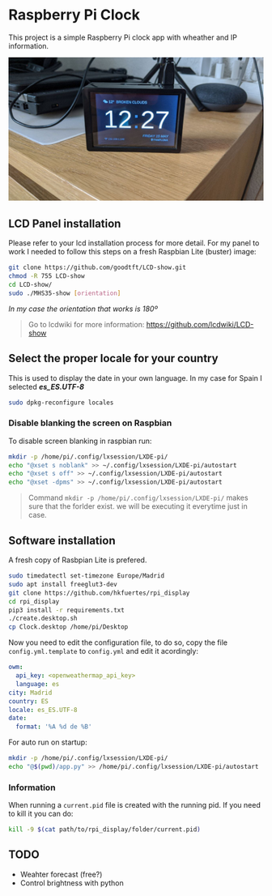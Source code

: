 # Raspberry Pi Clock
This project is a simple Raspberry Pi clock app with wheather and IP information.

![image](pictures/screenshot.jpg "Running")

## LCD Panel installation
Please refer to your lcd installation process for more detail. For my panel to work I needed to follow this steps on a fresh Raspbian Lite (buster) image:

```bash
git clone https://github.com/goodtft/LCD-show.git
chmod -R 755 LCD-show
cd LCD-show/
sudo ./MHS35-show [orientation]
```
_In my case the orientation that works is 180º_

> Go to lcdwiki for more information: https://github.com/lcdwiki/LCD-show

## Select the proper locale for your country
This is used to display the date in your own language. In my case for Spain I selected _**es_ES.UTF-8**_

```bash
sudo dpkg-reconfigure locales
```

### Disable blanking the screen on Raspbian
To disable screen blanking in raspbian run:

```bash
mkdir -p /home/pi/.config/lxsession/LXDE-pi/
echo "@xset s noblank" >> ~/.config/lxsession/LXDE-pi/autostart
echo "@xset s off" >> ~/.config/lxsession/LXDE-pi/autostart
echo "@xset -dpms" >> ~/.config/lxsession/LXDE-pi/autostart
```

> Command `mkdir -p /home/pi/.config/lxsession/LXDE-pi/` makes sure that the forlder exist. we will be executing it everytime just in case.

## Software installation
A fresh copy of Rasbpian Lite is prefered.
```bash
sudo timedatectl set-timezone Europe/Madrid
sudo apt install freeglut3-dev
git clone https://github.com/hkfuertes/rpi_display
cd rpi_display
pip3 install -r requirements.txt
./create.desktop.sh
cp Clock.desktop /home/pi/Desktop
```
Now you need to edit the configuration file, to do so, copy the file `config.yml.template` to `config.yml` and edit it acordingly:

```yaml
owm:
  api_key: <openweathermap_api_key>
  language: es
city: Madrid
country: ES
locale: es_ES.UTF-8
date:
  format: '%A %d de %B'
```

For auto run on startup:
```bash
mkdir -p /home/pi/.config/lxsession/LXDE-pi/
echo "@$(pwd)/app.py" >> /home/pi/.config/lxsession/LXDE-pi/autostart
```

### Information
When running a `current.pid`  file is created with the running pid. If you need to kill it you can do:
 ```bash
kill -9 $(cat path/to/rpi_display/folder/current.pid)
```

## TODO
- Weahter forecast (free?)
- Control brightness with python